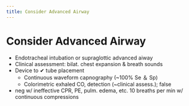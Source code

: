 ```yaml
---
title: Consider Advanced Airway
---
```

# Consider Advanced Airway

* Endotracheal intubation or supraglottic advanced aiway
* Clinical assessment: bilat. chest expansion & breath sounds
* Device to ✔ tube placement
	* Continuous waveform capnography (~100% Se ＆ Sp)
	* Colorimetric exhaled CO, detection (~clinical assess.); false
* neg w/ ineffective CPR, PE, pulm. edema, etc.
10 breaths per min w/ continuous compressions

